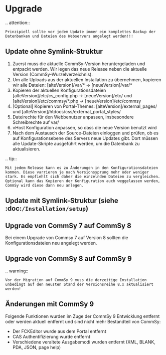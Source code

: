 Upgrade
=======

.. attention::

    Prinzipiell sollte vor jedem Update immer ein komplettes Backup der Datenbanken und Dateien des Webservers angelegt werden!!!

Update ohne Symlink-Struktur
----------------------------
1. Zuerst muss die aktuelle CommSy-Version heruntergeladen und entpackt werden. Wir legen das neue Release neben die aktuelle Version (CommSy-Wurzelverzeichnis).
2. Um alle Uploads aus der aktuellen Installation zu übernehmen, kopieren wir alle Dateien: [alteVersion]/var/\* -> [neueVersion]/var/\*
3. Kopieren der aktuellen Konfigurationsdateien [alteVersion]/etc/cs_config.php -> [neueVersion]/etc/ und [alteVersion]/etc/commsy/\*.php -> [neueVersion]/etc/commsy
4. [Optional] Kopieren von Portal-Themes: [alteVersion]/external_pages/ und [alteVersion]/htdocs/css/external_portal_styles/
5. Dateirechte für den Webbenutzer anpassen, insbesondere Schreibrechte auf var/
6. vHost Konfiguration anpassen, so dass die neue Version benutzt wird
7. Nach dem Austausch der Source-Dateien einloggen und prüfen, ob es auf Konfigurationsebene des Servers neue Updates gibt. Dort müssen alle Update-Skripte ausgeführt werden, um die Datenbank zu aktualisieren.

.. tip::
    
    Mit jedem Release kann es zu Änderungen in den Konfigurationsdateien kommen. Diese varrieren je nach Versionssprung mehr oder weniger stark. Es empfiehlt sich daher die einzelnden Dateien zu vergleichen. Optional kann das Kopieren der Konfiguration auch weggelassen werden, CommSy wird diese dann neu anlegen.

Update mit Symlink-Struktur (siehe :doc:`/Installation/setup`)
--------------------------------------------------------------

Upgrade von CommSy 7 auf CommSy 8
---------------------------------
Bei einem Upgrade von Commsy 7 auf Version 8 sollten die Konfigurationsdateien neu angelegt werden.

Upgrade von CommSy 8 auf CommSy 9
---------------------------------

.. warning::
    
    Vor der Migration auf CommSy 9 muss die derzeitige Installation unbedingt auf den neusten Stand der Versionsreihe 8.x aktualisiert werden!

Änderungen mit CommSy 9
-----------------------

Folgende Funktionen wurden im Zuge der CommSy 9 Entwicklung entfernt oder werden aktuell entfernt und sind nicht mehr Bestandteil von CommSy:

- Der FCKEditor wurde aus dem Portal entfernt
- CAS Authentifizierung wurde entfernt
- Verschiedene veraltete Ausgabemodi wurden entfernt (XML, BLANK, PDA, JSON, page help)